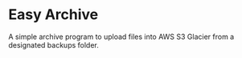 # Easy Archive
A simple archive program to upload files into AWS S3 Glacier from a designated backups folder.
